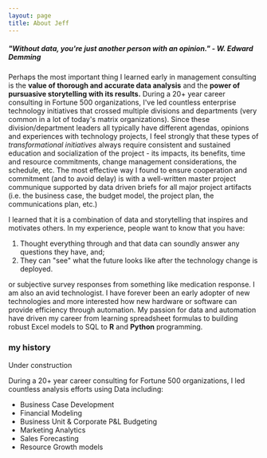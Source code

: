 ```yaml
---
layout: page
title: About Jeff 
---
```


##### "Without data, you're just another person with an opinion."  - W. Edward Demming

Perhaps the most important thing I learned early in management consulting is the **value of thorough and accurate data analysis** and the **power of pursuasive storytelling with its results.**  During a 20+ year career consulting in Fortune 500 organizations, I've led countless enterprise technology initiatives that crossed multiple divisions and departments (very common in a lot of today's matrix organizations). Since these division/department leaders all typically have different agendas, opinions and experiences with technology projects, I feel strongly that these types of *transformational initiatives* always require consistent and sustained education and socialization of the project - its impacts, its benefits, time and resource commitments, change management considerations, the schedule, etc. The most effective way I found to ensure cooperation and commitment (and to avoid delay) is with a well-written master project communique supported by data driven briefs for all major project artifacts (i.e. the business case, the budget model, the project plan, the communications plan, etc.)  

I learned that it is a combination of data and storytelling that inspires and motivates others. In my experience, people want to know that you have:
1. Thought everything through and that data can soundly answer any questions they have, and;
2. They can "see" what the future looks like after the technology change is deployed.

or subjective survey responses from something like medication response. I am also an avid technologist. I have forever been an early adopter of new technologies and more interested how new hardware or software can provide efficiency through automation. My passion for data and automation have driven my career from learning spreadsheet formulas to building robust Excel models to SQL to **R** and **Python** programming. 

### my history

Under construction

During a 20+ year career consulting for Fortune 500 organizations, I led countless analysis efforts using Data including:
- Business Case Development
- Financial Modeling
- Business Unit & Corporate P&L Budgeting
- Marketing Analytics
- Sales Forecasting
- Resource Growth models
